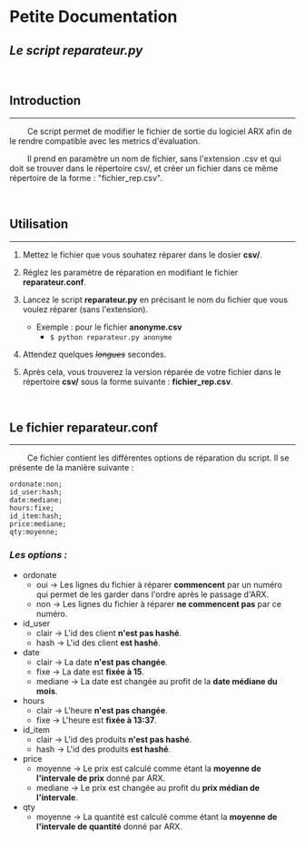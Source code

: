 # Petite Documentation

## *Le script reparateur.py*

&nbsp;

## Introduction

---

&nbsp;&nbsp;&nbsp;&nbsp;&nbsp;&nbsp;&nbsp;&nbsp;Ce script permet de modifier le fichier de sortie du logiciel ARX afin de le rendre compatible avec les metrics d'évaluation.

&nbsp;&nbsp;&nbsp;&nbsp;&nbsp;&nbsp;&nbsp;&nbsp;Il prend en paramètre un nom de fichier, sans l'extension .csv et qui doit se trouver dans le répertoire csv/, et créer un fichier dans ce même répertoire de la forme : "fichier_rep.csv".

&nbsp;

## Utilisation

---

1. Mettez le fichier que vous souhatez réparer dans le dosier **csv/**.

2. Réglez les paramètre de réparation en modifiant le fichier **reparateur.conf**.

3. Lancez le script **reparateur.py** en précisant le nom du fichier que vous voulez réparer (sans l'extension).
    * Exemple : pour le fichier **anonyme.csv**
        * `$ python reparateur.py anonyme`

4. Attendez quelques *~~longues~~* secondes.

5. Après cela, vous trouverez la version réparée de votre fichier dans le répertoire **csv/** sous la forme suivante : **fichier_rep.csv**.

&nbsp;

## Le fichier **reparateur.conf**

---

&nbsp;&nbsp;&nbsp;&nbsp;&nbsp;&nbsp;&nbsp;&nbsp;Ce fichier contient les différentes options de réparation du script. Il se présente de la manière suivante :

```
ordonate:non;
id_user:hash;
date:mediane;
hours:fixe;
id_item:hash;
price:mediane;
qty:moyenne;
```

### ***Les options :***

* ordonate
    * oui -> Les lignes du fichier à réparer **commencent** par un numéro qui permet de les garder dans l'ordre après le passage d'ARX.
    * non -> Les lignes du fichier à réparer **ne commencent pas** par ce numéro.
* id_user
    * clair -> L'id des client **n'est pas hashé**.
    * hash -> L'id des client **est hashé**.
* date
    * clair -> La date **n'est pas changée**.
    * fixe -> La date est **fixée à 15**.
    * mediane -> La date est changée au profit de la **date médiane du mois**.
* hours
    * clair -> L'heure **n'est pas changée**.
    * fixe -> L'heure est **fixée à 13:37**.
* id_item
    * clair -> L'id des produits **n'est pas hashé**.
    * hash -> L'id des produits **est hashé**.
* price
    * moyenne -> Le prix est calculé comme étant la **moyenne de l'intervale de prix** donné par ARX.
    * mediane -> Le prix est changée au profit du **prix médian de l'intervale**.
* qty
    * moyenne -> La quantité est calculé comme étant la **moyenne de l'intervale de quantité** donné par ARX.